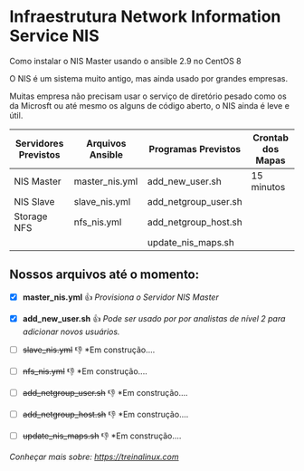 # Infraestrutura Network Information Service NIS

Como instalar o NIS Master usando o ansible 2.9 no CentOS 8

O NIS é um sistema muito antigo, mas ainda usado por grandes empresas. 

Muitas empresa não precisam usar o serviço de diretório pesado como os da Microsft ou até mesmo os alguns de código aberto, o NIS ainda é leve e útil.  

| Servidores Previstos   | Arquivos Ansible       | Programas Previstos    | Crontab dos Mapas      | 
| ---------------------- | ---------------------- | ---------------------- | ---------------------- |
|  NIS Master            | master_nis.yml         | add_new_user.sh        | 15 minutos             |
|  NIS Slave             | slave_nis.yml          | add_netgroup_user.sh   |                        |
|  Storage NFS           | nfs_nis.yml            | add_netgroup_host.sh   |                        |
|                        |                        | update_nis_maps.sh     |                        |


## Nossos arquivos até o momento:

- [x] **master_nis.yml**	:+1: *Provisiona o Servidor NIS Master* 

- [x] **add_new_user.sh**	:+1: *Pode ser usado por por analistas de nível 2 para adicionar novos usuários.*

- [ ] ~~slave_nis.yml~~ :-1: *Em construção....

- [ ] ~~nfs_nis.yml~~ :-1: *Em construção....

- [ ] ~~add_netgroup_user.sh~~ :-1: *Em construção....

- [ ] ~~add_netgroup_host.sh~~ :-1: *Em construção....

- [ ] ~~update_nis_maps.sh~~ :-1: *Em construção....

*Conheçar mais sobre: https://treinalinux.com* 
